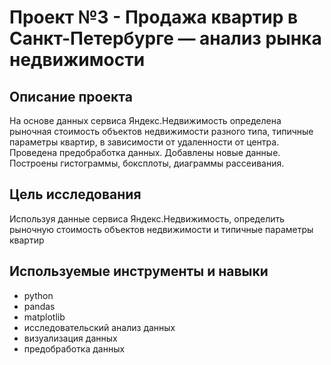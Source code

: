 # Проект №3 - Продажа квартир в Санкт-Петербурге — анализ рынка недвижимости

## Описание проекта

На основе данных сервиса Яндекс.Недвижимость определена рыночная стоимость объектов недвижимости разного типа, типичные параметры квартир, в зависимости от удаленности от центра. Проведена предобработка данных. Добавлены новые данные. Построены гистограммы, боксплоты, диаграммы рассеивания.

## Цель исследования 
Используя данные сервиса Яндекс.Недвижимость, определить рыночную стоимость объектов недвижимости и типичные параметры квартир

## Используемые инструменты и навыки
* python
* pandas
* matplotlib
* исследовательский анализ данных
* визуализация данных
* предобработка данных
